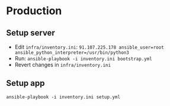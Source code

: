 # Production

## Setup server
- Edit `infra/inventory.ini`: `91.107.225.178 ansible_user=root ansible_python_interpreter=/usr/bin/python3`
- Run: `ansible-playbook -i inventory.ini bootstrap.yml`
- Revert changes in `infra/inventory.ini`

## Setup app
`ansible-playbook -i inventory.ini setup.yml`
